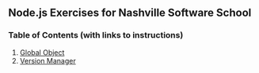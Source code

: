 ## Node.js Exercises for Nashville Software School

### Table of Contents (with links to instructions)

1. [Global Object](https://github.com/nashville-software-school/bangazon-corp/blob/master/orientation/resources/03-global_object.md)
1. [Version Manager](https://github.com/nashville-software-school/bangazon-corp/blob/master/orientation/resources/04-nodejs_versions.md)